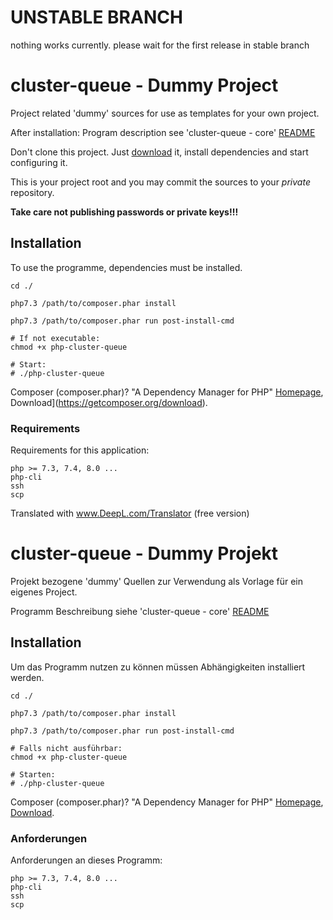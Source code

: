# UNSTABLE BRANCH

nothing works currently. please wait for the first release in stable branch



cluster-queue - Dummy Project
============================================================

Project related 'dummy' sources for use as templates for your own project.

After installation: Program description see 'cluster-queue - core'
[README](vendor/cluster-queue/core/README.md)

Don't clone this project. Just [download](https://github.com/cluster-queue/dummy/releases) it, install dependencies and start configuring it.

This is your project root and you may commit the sources to your _private_ repository.

**Take care not publishing passwords or private keys!!!**


Installation
------------------------------------------------------------

To use the programme, dependencies must be installed.

    cd ./

    php7.3 /path/to/composer.phar install

    php7.3 /path/to/composer.phar run post-install-cmd

    # If not executable:
    chmod +x php-cluster-queue

    # Start:
    # ./php-cluster-queue

Composer (composer.phar)? "A Dependency Manager for PHP" [Homepage](https://getcomposer.org),
Download](https://getcomposer.org/download).


### Requirements

Requirements for this application:

    php >= 7.3, 7.4, 8.0 ...
    php-cli
    ssh
    scp


Translated with www.DeepL.com/Translator (free version)




cluster-queue - Dummy Projekt
============================================================

Projekt bezogene 'dummy' Quellen zur Verwendung als Vorlage für ein eigenes Project.

Programm Beschreibung siehe 'cluster-queue - core' [README](vendor/cluster-queue/core/README.md)



Installation
------------------------------------------------------------

Um das Programm nutzen zu können müssen Abhängigkeiten installiert werden.

    cd ./

    php7.3 /path/to/composer.phar install

    php7.3 /path/to/composer.phar run post-install-cmd

    # Falls nicht ausführbar:
    chmod +x php-cluster-queue

    # Starten:
    # ./php-cluster-queue

Composer (composer.phar)? "A Dependency Manager for PHP" [Homepage](https://getcomposer.org),
[Download](https://getcomposer.org/download).


### Anforderungen

Anforderungen an dieses Programm:

    php >= 7.3, 7.4, 8.0 ...
    php-cli
    ssh
    scp
